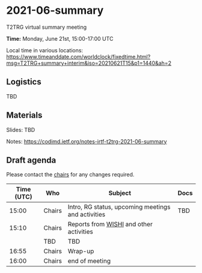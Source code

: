 # 2021-06-summary

T2TRG virtual summary meeting 

**Time:** Monday, June 21st, 15:00-17:00 UTC

Local time in various locations: https://www.timeanddate.com/worldclock/fixedtime.html?msg=T2TRG+summary+interim&iso=20210621T15&p1=1440&ah=2

## Logistics

TBD

## Materials

Slides: TBD

Notes: <https://codimd.ietf.org/notes-irtf-t2trg-2021-06-summary>

## Draft agenda

Please contact the [chairs][] for any changes required.

| Time (UTC) | Who                 | Subject                                            | Docs                                        |
|------------|---------------------|----------------------------------------------------|---------------------------------------------|
|      15:00 | Chairs              | Intro, RG status, upcoming meetings and activities | TBD                                         |
|      15:10 | Chairs              | Reports from [WISHI][] and other activities        |                                             |
|            | TBD                 | TBD                                                |                                             |
|      16:55 | Chairs              | Wrap-up                                            |                                             |
|      16:00 | Chairs              | end of meeting                                     |                                             |



[WISHI]: https://github.com/t2trg/wishi/wiki/Agenda-items
[restiot]: https://tools.ietf.org/html/draft-irtf-t2trg-rest-iot
[chairs]: mailto:t2trg-chairs@irtf.org

